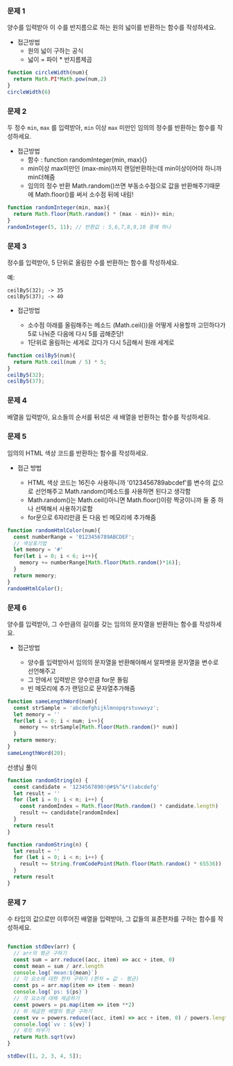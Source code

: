 ### 문제 1

양수를 입력받아 이 수를 반지름으로 하는 원의 넓이를 반환하는 함수를 작성하세요.

* 접근방법
  + 원의 넓이 구하는 공식 
  + 넓이 = 파이 * 반지름제곱

```js
function circleWidth(num){
  return Math.PI*Math.pow(num,2)
}
circleWidth(6)
```

### 문제 2

두 정수 `min`, `max` 를 입력받아, `min` 이상 `max` 미만인 임의의 정수를 반환하는 함수를 작성하세요.

* 접근방법
  + 함수 : function randomInteger(min, max){}
  + min이상 max미만인  (max-min)까지 랜덤반환하는데 min이상이어야 하니까 min더해줌
  + 임의의 정수 반환 Math.random()쓰면 부동소수점으로 값을 반환해주기때문에 Math.floor()를 써서 소수점 뒤에 내림!

```js
function randomInteger(min, max){
  return Math.floor(Math.random() * (max - min))+ min;
}
randomInteger(5, 11); // 반환값 : 5,6,7,8,9,10 중에 하나
```



### 문제 3

정수를 입력받아, 5 단위로 올림한 수를 반환하는 함수를 작성하세요.

예:
```
ceilBy5(32); -> 35
ceilBy5(37); -> 40
```
* 접근방법

  + 소수점 아래를 올림해주는 메소드 (Math.ceil())을 어떻게 사용할까 고민하다가 5로 나눠준 다음에 다시 5를 곱해준당!
  + 1단위로 올림하는 세게로 갔다가 다시 5곱해서 원래 세계로 
  
```js
function ceilBy5(num){
  return Math.ceil(num / 5) * 5;
}
ceilBy5(32);
ceilBy5(37);
```


### 문제 4

배열을 입력받아, 요소들의 순서를 뒤섞은 새 배열을 반환하는 함수를 작성하세요.

### 문제 5

임의의 HTML 색상 코드를 반환하는 함수를 작성하세요.

* 접근 방법

  + HTML 색상 코드는 16진수 사용하니까 '0123456789abcdef'를 변수의 값으로 선언해주고 Math.random()메소드를 사용하면 된다고 생각함
  + Math.random()는 Math.ceil()아니면 Math.floor()이랑 짝궁이니까 둘 중 하나 선택해서 사용하기로함
  + for문으로 6자리만큼 돈 다음 빈 메모리에 추가해줌

```js
function randomHtmlColor(num){
  const numberRange = '0123456789ABCDEF';
  // 색상표기법 
  let memory = '#'
  for(let i = 0; i < 6; i++){
    memory += numberRange[Math.floor(Math.random()*16)];
  }
  return memory;
}
randomHtmlColor();
```

### 문제 6

양수를 입력받아, 그 수만큼의 길이를 갖는 임의의 문자열을 반환하는 함수를 작성하세요.

* 접근방법

  + 양수를 입력받아서 임의의 문자열을 반환해야해서 알파벳을 문자열을 변수로 선언해주고
  + 그 안에서 입력받은 양수만큼 for문 돌림
  + 빈 메모리에 추가 랜덤으로 문자열추가해줌

```js
function sameLengthWord(num){
  const strSample = 'abcdefghijklmnopqrstuvwxyz';
  let memory = ''
  for(let i = 0; i < num; i++){
    memory += strSample[Math.floor(Math.random()* num)]
  }
  return memory;
}
sameLengthWord(20);
```

선생님 풀이

```js
function randomString(n) {
  const candidate = '1234567890!@#$%^&*()abcdefg'
  let result = ''
  for (let i = 0; i < n; i++) {
    const randomIndex = Math.floor(Math.random() * candidate.length)
    result += candidate[randomIndex]
  }
  return result
}
```

```js
function randomString(n) {
  let result = ''
  for (let i = 0; i < n; i++) {
    result += String.fromCodePoint(Math.floor(Math.random() * 65536))
  }
  return result
}
```

### 문제 7

수 타입의 값으로만 이루어진 배열을 입력받아, 그 값들의 표준편차를 구하는 함수를 작성하세요.

```js

function stdDev(arr) {
  // arr의 평균 구하기
  const sum = arr.reduce((acc, item) => acc + item, 0)
  const mean = sum / arr.length
  console.log(`mean:${mean}`)
  // 각 요소에 대한 편차 구하기 (편차 = 값 - 평균)
  const ps = arr.map(item => item - mean)
  console.log(`ps: ${ps}`)
  // 각 요소에 대해 제곱하기
  const powers = ps.map(item => item **2)
  // 위 제곱한 배열의 평균 구하기
  const vv = powers.reduce((acc, item) => acc + item, 0) / powers.length
  console.log(`vv : ${vv}`)
  // 루트 씌우기
  return Math.sqrt(vv)
}

stdDev([1, 2, 3, 4, 5]);
```
